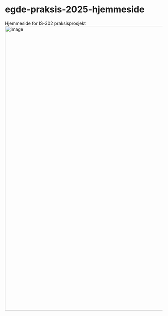 # egde-praksis-2025-hjemmeside
Hjemmeside for IS-302 praksisprosjekt
<img width="1919" height="909" alt="image" src="https://github.com/user-attachments/assets/66bbcdaf-9ad4-48ff-8b4b-d748baf5309e" />
